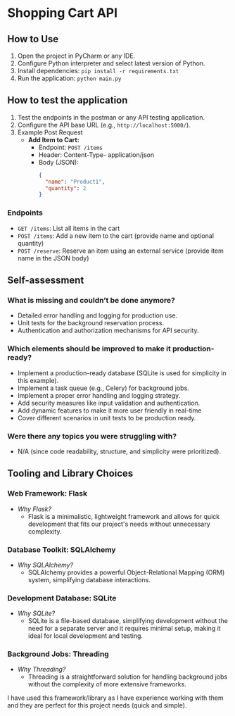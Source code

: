 # Shopping Cart API

## How to Use

1. Open the project in PyCharm or any IDE.
2. Configure Python interpreter and select latest version of Python.
3. Install dependencies: `pip install -r requirements.txt`
4. Run the application: `python main.py`

## How to test the application

1. Test the endpoints in the postman or any API testing application.
2. Configure the API base URL (e.g., `http://localhost:5000/`).
3. Example Post Request
   - **Add Item to Cart:**
     - Endpoint: `POST /items`
     - Header: Content-Type- application/json
     - Body (JSON):
       ```json
       {
         "name": "Product1",
         "quantity": 2
       }
       ```

### Endpoints

- `GET /items`: List all items in the cart
- `POST /items`: Add a new item to the cart (provide name and optional quantity)
- `POST /reserve`: Reserve an item using an external service (provide item name in the JSON body)


## Self-assessment

### What is missing and couldn’t be done anymore?

- Detailed error handling and logging for production use.
- Unit tests for the background reservation process.
- Authentication and authorization mechanisms for API security.

### Which elements should be improved to make it production-ready?

- Implement a production-ready database (SQLite is used for simplicity in this example).
- Implement a task queue (e.g., Celery) for background jobs.
- Implement a proper error handling and logging strategy.
- Add security measures like input validation and authentication.
- Add dynamic features to make it more user friendly in real-time
- Cover different scenarios in unit tests to be production ready. 

### Were there any topics you were struggling with?

- N/A (since code readability, structure, and simplicity were prioritized).


## Tooling and Library Choices
### Web Framework: Flask

- *Why Flask?*
  - Flask is a minimalistic, lightweight framework and allows for quick development that fits our project's needs without unnecessary complexity.

### Database Toolkit: SQLAlchemy

- *Why SQLAlchemy?*
  - SQLAlchemy provides a powerful Object-Relational Mapping (ORM) system, simplifying database interactions.

### Development Database: SQLite

- *Why SQLite?*
  - SQLite is a file-based database, simplifying development without the need for a separate server and it requires minimal setup, making it ideal for local development and testing.

### Background Jobs: Threading

- *Why Threading?*
  - Threading is a straightforward solution for handling background jobs without the complexity of more extensive frameworks.

I have used this framework/library as I have experience working with them and they are perfect for this project needs (quick and simple).